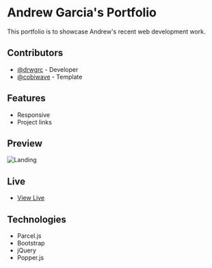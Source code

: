 # Andrew Garcia's Portfolio

This portfolio is to showcase Andrew's recent web development work.

## Contributors

- [@drwgrc](https://github.com/drwgrc) - Developer
- [@cobiwave](https://github.com/cobiwave/) - Template

## Features

- Responsive
- Project links

## Preview

![Landing](https://ibb.co/wYVwX30)

## Live

- [View Live](https://job-board-landing.vercel.app/)

## Technologies

- Parcel.js
- Bootstrap
- jQuery
- Popper.js
